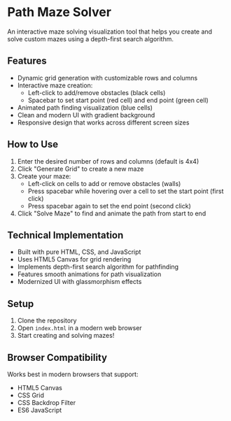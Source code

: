 # Path Maze Solver

An interactive maze solving visualization tool that helps you create and solve custom mazes using a depth-first search algorithm.

## Features

- Dynamic grid generation with customizable rows and columns
- Interactive maze creation:
  - Left-click to add/remove obstacles (black cells)
  - Spacebar to set start point (red cell) and end point (green cell)
- Animated path finding visualization (blue cells)
- Clean and modern UI with gradient background
- Responsive design that works across different screen sizes

## How to Use

1. Enter the desired number of rows and columns (default is 4x4)
2. Click "Generate Grid" to create a new maze
3. Create your maze:
   - Left-click on cells to add or remove obstacles (walls)
   - Press spacebar while hovering over a cell to set the start point (first click)
   - Press spacebar again to set the end point (second click)
4. Click "Solve Maze" to find and animate the path from start to end

## Technical Implementation

- Built with pure HTML, CSS, and JavaScript
- Uses HTML5 Canvas for grid rendering
- Implements depth-first search algorithm for pathfinding
- Features smooth animations for path visualization
- Modernized UI with glassmorphism effects

## Setup

1. Clone the repository
2. Open `index.html` in a modern web browser
3. Start creating and solving mazes!

## Browser Compatibility

Works best in modern browsers that support:
- HTML5 Canvas
- CSS Grid
- CSS Backdrop Filter
- ES6 JavaScript